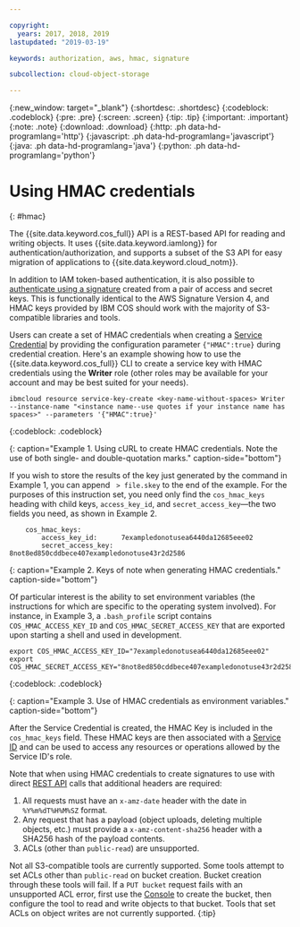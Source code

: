 ```yaml
---

copyright:
  years: 2017, 2018, 2019
lastupdated: "2019-03-19"

keywords: authorization, aws, hmac, signature

subcollection: cloud-object-storage

---
```

{:new_window: target="_blank"}
{:shortdesc: .shortdesc}
{:codeblock: .codeblock}
{:pre: .pre}
{:screen: .screen}
{:tip: .tip}
{:important: .important}
{:note: .note}
{:download: .download} 
{:http: .ph data-hd-programlang='http'} 
{:javascript: .ph data-hd-programlang='javascript'} 
{:java: .ph data-hd-programlang='java'} 
{:python: .ph data-hd-programlang='python'}

# Using HMAC credentials
{: #hmac}

The {{site.data.keyword.cos_full}} API is a REST-based API for reading and writing objects. It uses {{site.data.keyword.iamlong}} for authentication/authorization, and supports a subset of the S3 API for easy migration of applications to {{site.data.keyword.cloud_notm}}.

In addition to IAM token-based authentication, it is also possible to [authenticate using a signature](/docs/services/cloud-object-storage/hmac?topic=cloud-object-storage-hmac-signature) created from a pair of access and secret keys. This is functionally identical to the AWS Signature Version 4, and HMAC keys provided by IBM COS should work with the majority of S3-compatible libraries and tools.

Users can create a set of HMAC credentials when creating a [Service Credential](/docs/services/cloud-object-storage/iam/service-credentials.html) by providing the configuration parameter `{"HMAC":true}` during credential creation. Here's an example showing how to use the {{site.data.keyword.cos_full}} CLI to create a service key with HMAC credentials using the **Writer** role (other roles may be available for your account and may be best suited for your needs). 

```
ibmcloud resource service-key-create <key-name-without-spaces> Writer --instance-name "<instance name--use quotes if your instance name has spaces>" --parameters '{"HMAC":true}'
```
{:codeblock: .codeblock}

{: caption="Example 1. Using cURL to create HMAC credentials. Note the use of both single- and double-quotation marks." caption-side="bottom"}

If you wish to store the results of the key just generated by the command in Example 1, you can append ` > file.skey` to the end of the example. For the purposes of this instruction set, you need only find the `cos_hmac_keys` heading with child keys, `access_key_id`, and `secret_access_key`&mdash;the two fields you need, as shown in Example 2.

```
    cos_hmac_keys:
        access_key_id:      7exampledonotusea6440da12685eee02
        secret_access_key:  8not8ed850cddbece407exampledonotuse43r2d2586
```

{: caption="Example 2. Keys of note when generating HMAC credentials." caption-side="bottom"}

Of particular interest is the ability to set environment variables (the instructions for which are specific to the operating system involved). For instance, in Example 3, a `.bash_profile` script contains `COS_HMAC_ACCESS_KEY_ID` and `COS_HMAC_SECRET_ACCESS_KEY` that are exported upon starting a shell and used in development.

```
export COS_HMAC_ACCESS_KEY_ID="7exampledonotusea6440da12685eee02"
export COS_HMAC_SECRET_ACCESS_KEY="8not8ed850cddbece407exampledonotuse43r2d2586"

```
{:codeblock: .codeblock}

{: caption="Example 3. Use of HMAC credentials as environment variables." caption-side="bottom"}

After the Service Credential is created, the HMAC Key is included in the `cos_hmac_keys` field. These HMAC keys are then associated with a [Service ID](/docs/iam?topic=iam-serviceids#serviceids) and can be used to access any resources or operations allowed by the Service ID's role. 

Note that when using HMAC credentials to create signatures to use with direct [REST API](/docs/services/cloud-object-storage/api-reference?topic=cloud-object-storage-compatibility-api) calls that additional headers are required:
1. All requests must have an `x-amz-date` header with the date in `%Y%m%dT%H%M%SZ` format.
2. Any request that has a payload (object uploads, deleting multiple objects, etc.) must provide a `x-amz-content-sha256` header with a SHA256 hash of the payload contents.
3. ACLs (other than `public-read`) are unsupported.

Not all S3-compatible tools are currently supported. Some tools attempt to set ACLs other than `public-read` on bucket creation. Bucket creation through these tools will fail. If a `PUT bucket` request fails with an unsupported ACL error, first use the [Console](/docs/services/cloud-object-storage?topic=cloud-object-storage-getting-started) to create the bucket, then configure the tool to read and write objects to that bucket. Tools that set ACLs on object writes are not currently supported.
{:tip}

